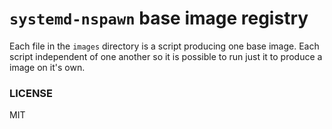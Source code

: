# `systemd-nspawn` base image registry

Each file in the `images` directory is a script producing one base image.
Each script independent of one another so it is possible to run just it to produce a image on it's own.

### LICENSE
MIT
